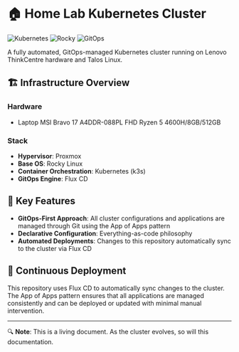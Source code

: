# 🏠 Home Lab Kubernetes Cluster

![Kubernetes](https://img.shields.io/badge/kubernetes-%23326ce5.svg?style=for-the-badge&logo=kubernetes&logoColor=white)
![Rocky](https://img.shields.io/badge/-Rocky%20Linux%209-%2310B981?style=for-the-badge&logo=rockylinux&logoColor=white)
![GitOps](https://img.shields.io/badge/GitOps-yellow.svg?style=for-the-badge)

A fully automated, GitOps-managed Kubernetes cluster running on Lenovo ThinkCentre hardware and Talos Linux.

## 🏗️ Infrastructure Overview

### Hardware
- Laptop MSI Bravo 17 A4DDR-088PL FHD Ryzen 5 4600H/8GB/512GB

###  Stack
- **Hypervisor**: Proxmox
- **Base OS**: Rocky Linux
- **Container Orchestration**: Kubernetes (k3s)
- **GitOps Engine**: Flux CD


## 🌟 Key Features

- **GitOps-First Approach**: All cluster configurations and applications are managed through Git using the App of Apps pattern
- **Declarative Configuration**: Everything-as-code philosophy
- **Automated Deployments**: Changes to this repository automatically sync to the cluster via Flux CD


## 🔄 Continuous Deployment

This repository uses Flux CD to automatically sync changes to the cluster. The App of Apps pattern ensures that all applications are managed consistently and can be deployed or updated with minimal manual intervention.


---

🔍 **Note**: This is a living document. As the cluster evolves, so will this documentation.

